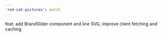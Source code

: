 ```yaml
---
'red-cat-pictures': patch
---
```


feat: add BrandSlider component and line SVG, improve client fetching and caching
